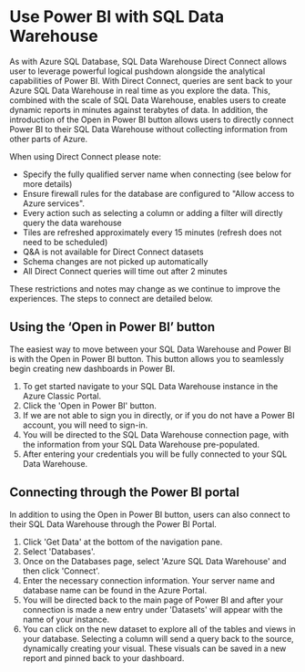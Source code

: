 <properties
   pageTitle="Use Power BI with SQL Data Warehouse | Azure"
   description="Tips for using Power BI with Azure SQL Data Warehouse for developing solutions."
   services="sql-data-warehouse"
   documentationCenter="NA"
   authors="lodipalm"
   manager="barbkess"
   editor=""/>

<tags
   ms.service="sql-data-warehouse"
   ms.devlang="NA"
   ms.topic="article"
   ms.tgt_pltfrm="NA"
   ms.workload="data-services"
   ms.date="10/31/2016"
   wacn.date=""/>
   

# Use Power BI with SQL Data Warehouse
As with Azure SQL Database, SQL Data Warehouse Direct Connect allows user to leverage powerful logical pushdown alongside the analytical capabilities of Power BI.  With Direct Connect, queries are sent back to your Azure SQL Data Warehouse in real time as you explore the data.  This, combined with the scale of SQL Data Warehouse, enables users to create dynamic reports in minutes against terabytes of data.  In addition, the introduction of the Open in Power BI button allows users to directly connect Power BI to their SQL Data Warehouse without collecting information from other parts of Azure.

When using Direct Connect please note:

* Specify the fully qualified server name when connecting (see below for more details)
* Ensure firewall rules for the database are configured to "Allow access to Azure services".
* Every action such as selecting a column or adding a filter will  directly query the data warehouse
* Tiles are refreshed approximately every 15 minutes (refresh does not need to be scheduled)
* Q&A is not available for Direct Connect datasets
* Schema changes are not picked up automatically
* All Direct Connect queries will time out after 2 minutes

These restrictions and notes may change as we continue to improve the experiences. The steps to connect are detailed below.  

## Using the ‘Open in Power BI’ button
The easiest way to move between your SQL Data Warehouse and Power BI is with the Open in Power BI button. This button allows you to seamlessly begin creating new dashboards in Power BI.  

1. To get started navigate to your SQL Data Warehouse instance in the Azure Classic Portal.
2. Click the 'Open in Power BI' button.
3. If we are not able to sign you in directly, or if you do not have a Power BI account, you will need to sign-in.  
4. You will be directed to the SQL Data Warehouse connection page, with the information from your SQL Data Warehouse pre-populated.
5. After entering your credentials you will be fully connected to your SQL Data Warehouse.

## Connecting through the Power BI portal
In addition to using the Open in Power BI button, users can also connect to their SQL Data Warehouse through the Power BI Portal.

1. Click 'Get Data' at the bottom of the navigation pane.
2. Select 'Databases'.
3. Once on the Databases page, select 'Azure SQL Data Warehouse' and then click 'Connect'.
4. Enter the necessary connection information.  Your server name and database name can be found in the Azure Portal.
5. You will be directed back to the main page of Power BI and after your connection is made a new entry under 'Datasets' will appear with the name of your instance.  
6. You can click on the new dataset to explore all of the tables and views in your database. Selecting a column will send a query back to the source, dynamically creating your visual. These visuals can be saved in a new report and pinned back to your dashboard.

<!--Image references-->

<!--Article references-->
[SQL Data Warehouse development overview]:  /documentation/articles/sql-data-warehouse-overview-develop/
[SQL Data Warehouse integration overview]:  /documentation/articles/sql-data-warehouse-overview-integration/

<!--MSDN references-->

<!--Other Web references-->
